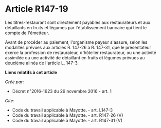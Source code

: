 # Article R147-19

Les titres-restaurant sont directement payables aux restaurateurs et aux détaillants en fruits et légumes par l'établissement
bancaire qui tient le compte de l'émetteur. 

Avant de procéder au paiement, l'organisme payeur s'assure, selon les modalités prévues aux articles R. 147-26 à R. 147-31,
que le présentateur exerce la profession de restaurateur, d'hôtelier restaurateur, ou une activité assimilée ou une activité
de détaillant en fruits et légumes prévues au deuxième alinéa de l'article L. 147-3.

**Liens relatifs à cet article**

_Créé par_:

  - Décret n°2016-1623 du 29 novembre 2016 - art. 1

_Cite_:

  - Code du travail applicable à Mayotte. - art. L147-3
  - Code du travail applicable à Mayotte. - art. R147-26 (V)
  - Code du travail applicable à Mayotte. - art. R147-31 (V)

